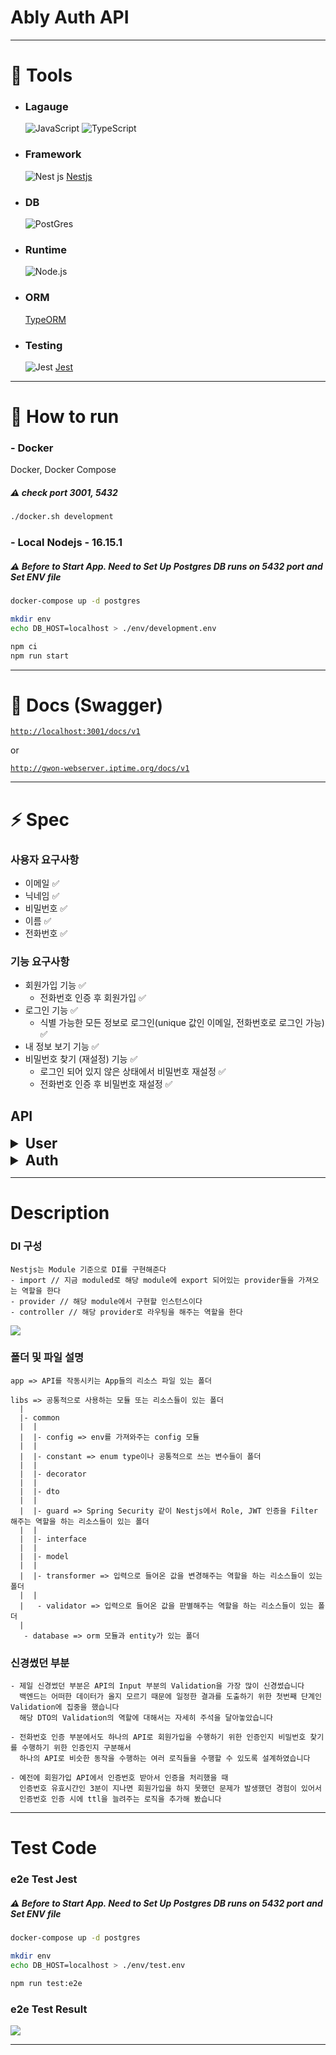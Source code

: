 # Ably Auth API

---

# :hammer: Tools

- ### Lagauge

  <a><img alt="JavaScript" src ="https://img.shields.io/badge/​-JavaScript-F7DF1E.svg?style=flat-square&logo=JavaScript&logoColor=F7DF1E"/></a>
  <a><img alt="TypeScript" src ="https://img.shields.io/badge/​-TypeScript-3178C6.svg?style=flat-square&logo=TypeScript&logoColor=3178C6"/></a>

- ### Framework

  <a><img alt="Nest js" src ="https://img.shields.io/badge/​-Nest js-%23E0234E.svg?style=flat-square&logo=nestjs&logoColor=white"/></a> [Nestjs](https://github.com/nestjs/nest)

- ### DB

  <a><img alt="PostGres" src ="https://img.shields.io/badge/​-PostgreSQL-4169E1.svg?style=flat-square&logo=postgresql&logoColor=white"/></a>

- ### Runtime

  <a><img alt="Node.js" src ="https://img.shields.io/badge/​-Node js 16.15.1-339933.svg?style=flat-square&logo=Node.js&logoColor=white"/></a>

- ### ORM
  [TypeORM](https://github.com/typeorm/typeorm)
- ### Testing

  <a><img alt="Jest" src ="https://img.shields.io/badge/​-jest-C21325.svg?style=flat-square&logo=jest&logoColor=white"/></a> [Jest](https://github.com/facebook/jest)

---

# :rocket: How to run

### - Docker

Docker, Docker Compose

##### :warning: check port 3001, 5432

```bash
./docker.sh development
```

### - Local Nodejs - 16.15.1

##### :warning: Before to Start App. Need to Set Up Postgres DB runs on 5432 port and Set ENV file

```bash
docker-compose up -d postgres
```

```bash
mkdir env
echo DB_HOST=localhost > ./env/development.env
```

```bash
npm ci
npm run start
```

---

# :memo: Docs (Swagger)

<code><a href="http://localhost:3001/docs/v1">http://localhost:3001/docs/v1</a></code>

or

<code><a href="http://gwon-webserver.iptime.org/docs/v1">http://gwon-webserver.iptime.org/docs/v1</a></code>

---

# :zap: Spec

### 사용자 요구사항

- 이메일 :white_check_mark:
- 닉네임 :white_check_mark:
- 비밀번호 :white_check_mark:
- 이름 :white_check_mark:
- 전화번호 :white_check_mark:

### 기능 요구사항

- 회원가입 기능 :white_check_mark:
  - 전화번호 인증 후 회원가입 :white_check_mark:
- 로그인 기능 :white_check_mark:
  - 식별 가능한 모든 정보로 로그인(unique 값인 이메일, 전화번호로 로그인 가능) :white_check_mark:
- 내 정보 보기 기능 :white_check_mark:
- 비밀번호 찾기 (재설정) 기능 :white_check_mark:
  - 로그인 되어 있지 않은 상태에서 비밀번호 재설정 :white_check_mark:
  - 전화번호 인증 후 비밀번호 재설정 :white_check_mark:

## API

<details>
<summary style="font-size:160%; font-weight:700;" >User</summary>
<div markdown="1">

#### 내 정보 보기

```
GET - /api/v1/user/my-profile
```

##### - Description

발급 받은 jwt token으로 내 정보를 조회해주는 API

##### - Request

```
header - { "Authorization": "Bearer {jwt token}" }
```

##### - Validation

- jwt validate invalid, expired

##### - Response

```
{
  "email": "string",
  "nickName": "string",
  "name": "string",
  "phoneNumber": "string",
  "lastLoginAt": "2022-08-02T14:09:18.978Z",
  "lastLogoutAt": "2022-08-02T14:09:18.978Z"
}

200 - request header에 Bearer JWT토큰를 포함해 요청을 보내면
JWT 토큰의 aud(email) 값에 해당하는 유저데이터를 조회 후 반환한다
401 - request header에 JWT토큰 값이 없거나, 만료, 허용되지 않은 Token일 경우 반환한다
404 - request header JWT토큰의 aud(email)에 해당하는 유저데이터를 조회할 수 없는 경우 반환한다
```

#### 회원가입

```
POST - /api/v1/user/signup
```

##### - Description

발급받은 회원가입 인증코드 인증 및 미가입 유저를 회원가입해주는 API

##### - Request

```
body - {
  "email": "string",
  "nickName": "string",
  "password": "string",
  "passwordConfirm": "string",
  "name": "string",
  "phoneNumber": "string",
  "verificationCode": "string"
}
```

##### - Validation

- email 형식 validate
- password validate
  - 8-16자 사이
  - 하나 이상의 영문과 하나 이상의 숫자조합 형식
- passwordConfirm validate password column과 일치한지 확인
- phoneNumber validate
  - (-) dash 포함해서 입력가능
  - KR Mobile 전화번호 형식 확인

##### - Response

```
{
  "statusCode": "SUCCESS",
  "message": "string"
}

201 - 올바른 입력 값과 미가입된 유저로 회원가입 성공
401 - 해당 전화번호로 활성화된 SignUp Verification Code가 존재하지 않거나
입력받은 Verification Code가 활성화된 Code 정보와 일치하지 않을 때 반환한다
409 - 입력받은 이메일과 전화번호가 이미 등록된 사용자가 있을 경우 반환한다
```

#### 비밀번호 재설정

```
PUT - /api/v1/user/password
```

##### - Description

가입된 유저가 발급받은 비밀번호 재설정 인증코드 인증 및 비밀번호 재설정을해주는 API

##### - Request

```
body - {
  "phoneNumber": "string",
  "verificationCode": "string",
  "password": "string",
  "passwordConfirm": "string"
}
```

##### - Validation

- phoneNumber validate
  - (-) dash 포함해서 입력가능
  - KR Mobile 전화번호 형식 확인
- verificationCode validate
  - 6자리 숫자 String 인지 확인
- password validate
  - 8-16자 사이
  - 하나 이상의 영문과 하나 이상의 숫자조합 형식
- passwordConfirm validate password column과 일치한지 확인

##### - Response

```
{
  "statusCode": "SUCCESS",
  "message": "string"
}

200 - 올바른 입력 값으로 비밀번호 재설정 성공
401 - 해당 전화번호로 활성화된 ResetPassword Verification Code가 존재하지 않거나
입력받은 Verification Code가 활성화된 Code 정보와 일치하지 않을 때 반환한다
404 - 입력한 전화번호로 유저데이터를 조회할 수 없는 경우 반환한다
409 - 재설정할 password가 기존에 password와 일치할 경우 반환한다
```

</div>
</details>

<details>
<summary style="font-size:160%; font-weight:700;" >Auth</summary>
<div markdown="1">

#### 토큰 정보 확인

```
GET - /api/v1/auth/token-info
```

##### - Description

발급받은 토큰의 정보를 해독해주는 API

##### - Request

```
header - { "Authorization": "Bearer {jwt token}" }
```

##### - Validation

- jwt validate invalid, expired

##### - Response

```

{
  "email": "string",
  "grantType": "string", => 해당토큰의 타입 (access, refresh)
  "expiration": 0 => 해당토큰 만료시간 unix time
}

200 - request header에 Bearer JWT토큰를 포함해 요청을 보내면 JWT 토큰 해독 후 반환한다
401 - request header에 JWT토큰 값이 없거나, 만료, 허용되지 않은 Token일 경우 반환한다
```

#### 휴대폰 인증번호 요청 (회원가입, 비밀번호 재설정)

```
POST - /api/v1/auth/generate/code?verificationType=""
```

##### - Description

회원가입, 비밀번호 재설정에 필요한 휴대폰 인증코드를 발급해주는 API
:bulb: SMS기능이 구현되어있지않아 code가 반환됨

##### - Request

```
query - {
  "verificationType": enum["SignUp", "ResetPassword"],
}
```

```
body - {
  "phoneNumber": "string",
}
```

##### - Validation

- phoneNumber validate
  - (-) dash 포함해서 입력가능
  - KR Mobile 전화번호 형식 확인

##### - Response

```
{
  "verificationCode": "string",
  "verificationType": "SignUp" or "ResetPassword"
}

201 - 입력한 verificationType과 PhoneNumber에 해당하는 6자리 난수 인증코드를 반환한다
404 - 입력한 전화번호로 유저데이터를 조회할 수 없는 경우 반환한다
409 - 재설정할 password가 기존에 password와 일치할 경우 반환한다
```

#### 휴대폰 인증번호 인증 요청

```
POST - /api/v1/auth/verify/code?verificationType=""
```

##### - Description

인증코드를 확인하는 API
:bulb: 인증코드 Cache TTL을 늘려준다

##### - Request

```
query - {
  "verificationType": enum["SignUp", "ResetPassword"],
}
```

```
body -{
  "phoneNumber": "string",
  "verificationCode": "string"
}
```

##### - Validation

- phoneNumber validate
  - (-) dash 포함해서 입력가능
  - KR Mobile 전화번호 형식 확인
- verificationCode validate
  - 6자리 숫자 String 인지 확인

##### - Response

```
{
  "statusCode": "SUCCESS",
  "message": "string"
}

201 - 입력한 verificationType과 PhoneNumber에 해당하는 6자리 난수 인증코드를 반환한다
401 - 입력받은 Verification Code가 활성화된 Code 정보와 일치하지 않을 때 반환한다 - CODE_MISMATCH
404 - 입력한 전화번호 및 verificationType[SignUp, ResetPassword]으로 활성화된 Verification Code가 존재하지 않으면 반환한다
```

#### 로그인

```
POST - /api/v1/auth/signin
```

##### - Description

이메일 또는 전화번호와 비밀번호로 jwt token을 발급받는 로그인 API

##### - Request

```
body - {
  "email": "string",
  "phoneNumber": "string",
  "password": "string"
}
```

##### - Validation

- email 형식 validate
- phoneNumber validate
  - (-) dash 포함해서 입력가능
  - KR Mobile 전화번호 형식 확인
- password validate
  - 8-16자 사이
  - 하나 이상의 영문과 하나 이상의 숫자조합 형식

##### - Response

```
{
  "accessToken": "string",
  "tokenType": "string", => 해당토큰의 타입 (access, refresh)
  "expiration": 0, => access토큰 만료시간 unix time
  "refreshToken": "string",
  "refreshTokenExpiration": 0 => refresh토큰 만료시간 unix time
}

201 - 올바른 입력 값과 미가입된 유저로 회원가입 성공
401 - 해당 이메일 또는 전화번호에 해당하는 유저의 password가 입력된 password와 다르면 반환한다
404 - 입력한 이메일 또는 전화번호에 해당하는 유저데이터를 조회할 수 없는 경우 반환한다
```

#### 토큰 갱신

```
POST - /api/v1/auth/token
```

##### - Description

발급받은 refreshToken으로 jwt token을 갱신해주는 API

##### - Request

```
body - {
  "refreshToken": "string"
}
```

##### - Validation

- jwt validate invalid, expired, isJWT

##### - Response

```
{
  "accessToken": "string",
  "tokenType": "string", => 해당토큰의 타입 (access, refresh)
  "expiration": 0, => access토큰 만료시간 unix time
  "refreshToken": "string",
  "refreshTokenExpiration": 0 => refresh토큰 만료시간 unix time
}

201 - 활성화된 refreshToken으로 새로운 accessToken 및 refreshToken 발급
401 - refreshToken 만료, 허용되지 않은 Token일 경우 반환한다
```

#### Common

공통 Response 코드

```
400 - request validation error 올바르지 않은 입력이 들어왔을 때 return
500 - catch를 할 수 없는 error가 발생했을 때 return
```

</div>
</details>

---

# Description

### DI 구성

```
Nestjs는 Module 기준으로 DI를 구현해준다
- import // 지금 moduled로 해당 module에 export 되어있는 provider들을 가져오는 역할을 한다
- provider // 해당 module에서 구현할 인스턴스이다
- controller // 해당 provider로 라우팅을 해주는 역할을 한다
```

<img src="https://github.com/gwon713/ably-auth-api/blob/master/resource/nestjs-di.png"></img>

### 폴더 및 파일 설명

```
app => API를 작동시키는 App들의 리소스 파일 있는 폴더
```

```
libs => 공통적으로 사용하는 모듈 또는 리소스들이 있는 폴더
  |
  |- common
  |  |
  |  |- config => env를 가져와주는 config 모듈
  |  |
  |  |- constant => enum type이나 공통적으로 쓰는 변수들이 폴더
  |  |
  |  |- decorator
  |  |
  |  |- dto
  |  |
  |  |- guard => Spring Security 같이 Nestjs에서 Role, JWT 인증을 Filter 해주는 역할을 하는 리소스들이 있는 폴더
  |  |
  |  |- interface
  |  |
  |  |- model
  |  |
  |  |- transformer => 입력으로 들어온 값을 변경해주는 역할을 하는 리소스들이 있는 폴더
  |  |
  |   - validator => 입력으로 들어온 값을 판별해주는 역할을 하는 리소스들이 있는 폴더
  |
   - database => orm 모듈과 entity가 있는 폴더
```

### 신경썼던 부분

```
- 제일 신경썼던 부분은 API의 Input 부분의 Validation을 가장 많이 신경썼습니다
  백엔드는 어떠한 데이터가 올지 모르기 때문에 일정한 결과를 도출하기 위한 첫번째 단계인 Validation에 집중을 했습니다
  해당 DTO의 Validation의 역할에 대해서는 자세히 주석을 달아놓았습니다
```

```
- 전화번호 인증 부분에서도 하나의 API로 회원가입을 수행하기 위한 인증인지 비밀번호 찾기를 수행하기 위한 인증인지 구분해서
  하나의 API로 비슷한 동작을 수행하는 여러 로직들을 수행할 수 있도록 설계하였습니다
```

```
- 예전에 회원가입 API에서 인증번호 받아서 인증을 처리했을 때
  인증번호 유효시간인 3분이 지나면 회원가입을 하지 못했던 문제가 발생했던 경험이 있어서
  인증번호 인증 시에 ttl을 늘려주는 로직을 추가해 봤습니다
```

---

# Test Code

### e2e Test Jest

##### :warning: Before to Start App. Need to Set Up Postgres DB runs on 5432 port and Set ENV file

```bash
docker-compose up -d postgres
```

```bash
mkdir env
echo DB_HOST=localhost > ./env/test.env
```

```bash
npm run test:e2e
```

### e2e Test Result

<img src="https://github.com/gwon713/ably-auth-api/blob/master/resource/e2e-test-result.png"></img>

---
